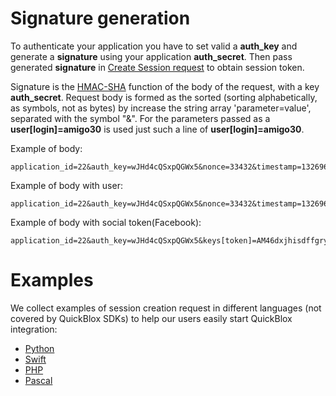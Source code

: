 <span id="Signature_generation" class="on_page_navigation"></span>
# Signature generation
To authenticate your application you have to set valid a **auth_key** and generate a **signature** using your application **auth_secret**. Then pass generated **signature** in [Create Session request](3_Session_API.md) to obtain session token.

Signature is the [HMAC-SHA](http://en.wikipedia.org/wiki/HMAC) function of the body of the request, with a key **auth_secret**. Request body is formed as the sorted (sorting alphabetically, as symbols, not as bytes) by increase the string array 'parameter=value', separated with the symbol "&". For the parameters passed as a **user[login]=amigo30** is used just such a line of **user[login]=amigo30**.

Example of body:
```
application_id=22&auth_key=wJHd4cQSxpQGWx5&nonce=33432&timestamp=1326966962
```

Example of body with user:
```
application_id=22&auth_key=wJHd4cQSxpQGWx5&nonce=33432&timestamp=1326966962&user[login]=amigo30&user[password]=amigo30pass
```

Example of body with social token(Facebook):
```
application_id=22&auth_key=wJHd4cQSxpQGWx5&keys[token]=AM46dxjhisdffgry26282352fdusdfusdfgsdf&nonce=33432&provider=facebook&timestamp=1326966962
```

<span id="Examples" class="on_page_navigation"></span>
# Examples
We collect examples of session creation request in different languages (not covered by QuickBlox SDKs) to help our users easily start QuickBlox integration:

* [Python](http://stackoverflow.com/questions/17962051/authentication-and-getting-a-session-token-from-quickblox-in-python)
* [Swift](http://stackoverflow.com/a/42141626/574475)
* [PHP](http://stackoverflow.com/questions/14108986/how-to-generate-quickblox-authentication-signature-in-php)
* [Pascal](http://stackoverflow.com/questions/30477351/how-to-create-a-quickblox-session-in-pascal/30477396)

